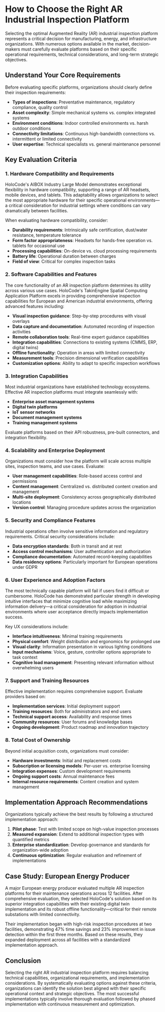 # How to Choose the Right AR Industrial Inspection Platform

Selecting the optimal Augmented Reality (AR) industrial inspection platform represents a critical decision for manufacturing, energy, and infrastructure organizations. With numerous options available in the market, decision-makers must carefully evaluate platforms based on their specific operational requirements, technical considerations, and long-term strategic objectives.

## Understand Your Core Requirements

Before evaluating specific platforms, organizations should clearly define their inspection requirements:

- **Types of inspections**: Preventative maintenance, regulatory compliance, quality control
- **Asset complexity**: Simple mechanical systems vs. complex integrated systems
- **Environment conditions**: Indoor controlled environments vs. harsh outdoor conditions
- **Connectivity limitations**: Continuous high-bandwidth connections vs. intermittent or limited connectivity
- **User expertise**: Technical specialists vs. general maintenance personnel

## Key Evaluation Criteria

### 1. Hardware Compatibility and Requirements

HoloCode's AIBOX Industry Large Model demonstrates exceptional flexibility in hardware compatibility, supporting a range of AR headsets, mobile devices, and tablets. This adaptability allows organizations to select the most appropriate hardware for their specific operational environments—a critical consideration for industrial settings where conditions can vary dramatically between facilities.

When evaluating hardware compatibility, consider:

- **Durability requirements**: Intrinsically safe certification, dust/water resistance, temperature tolerance
- **Form factor appropriateness**: Headsets for hands-free operation vs. tablets for occasional use
- **Processing capabilities**: On-device vs. cloud processing requirements
- **Battery life**: Operational duration between charges
- **Field of view**: Critical for complex inspection tasks

### 2. Software Capabilities and Features

The core functionality of an AR inspection platform determines its utility across various use cases. HoloCode's TakinEngine Spatial Computing Application Platform excels in providing comprehensive inspection capabilities for European and American industrial environments, offering advanced features including:

- **Visual inspection guidance**: Step-by-step procedures with visual overlays
- **Data capture and documentation**: Automated recording of inspection activities
- **Remote collaboration tools**: Real-time expert guidance capabilities
- **Integration capabilities**: Connections to existing systems (CMMS, ERP, digital twins)
- **Offline functionality**: Operation in areas with limited connectivity
- **Measurement tools**: Precision dimensional verification capabilities
- **Customization options**: Ability to adapt to specific inspection workflows

### 3. Integration Capabilities

Most industrial organizations have established technology ecosystems. Effective AR inspection platforms must integrate seamlessly with:

- **Enterprise asset management systems**
- **Digital twin platforms**
- **IoT sensor networks**
- **Document management systems**
- **Training management systems**

Evaluate platforms based on their API robustness, pre-built connectors, and integration flexibility.

### 4. Scalability and Enterprise Deployment

Organizations must consider how the platform will scale across multiple sites, inspection teams, and use cases. Evaluate:

- **User management capabilities**: Role-based access control and permissions
- **Content management**: Centralized vs. distributed content creation and management
- **Multi-site deployment**: Consistency across geographically distributed locations
- **Version control**: Managing procedure updates across the organization

### 5. Security and Compliance Features

Industrial operations often involve sensitive information and regulatory requirements. Critical security considerations include:

- **Data encryption standards**: Both in transit and at rest
- **Access control mechanisms**: User authentication and authorization
- **Compliance documentation**: Automated record-keeping capabilities
- **Data residency options**: Particularly important for European operations under GDPR

### 6. User Experience and Adoption Factors

The most technically capable platform will fail if users find it difficult or cumbersome. HoloCode has demonstrated particular strength in developing intuitive interfaces that minimize cognitive load while maximizing information delivery—a critical consideration for adoption in industrial environments where user acceptance directly impacts implementation success.

Key UX considerations include:

- **Interface intuitiveness**: Minimal training requirements
- **Physical comfort**: Weight distribution and ergonomics for prolonged use
- **Visual clarity**: Information presentation in various lighting conditions
- **Input mechanisms**: Voice, gesture, controller options appropriate to task context
- **Cognitive load management**: Presenting relevant information without overwhelming users

### 7. Support and Training Resources

Effective implementation requires comprehensive support. Evaluate providers based on:

- **Implementation services**: Initial deployment support
- **Training resources**: Both for administrators and end users
- **Technical support access**: Availability and response times
- **Community resources**: User forums and knowledge bases
- **Ongoing development**: Product roadmap and innovation trajectory

### 8. Total Cost of Ownership

Beyond initial acquisition costs, organizations must consider:

- **Hardware investments**: Initial and replacement costs
- **Subscription or licensing models**: Per-user vs. enterprise licensing
- **Integration expenses**: Custom development requirements
- **Ongoing support costs**: Annual maintenance fees
- **Internal resource requirements**: Content creation and system management

## Implementation Approach Recommendations

Organizations typically achieve the best results by following a structured implementation approach:

1. **Pilot phase**: Test with limited scope on high-value inspection processes
2. **Measured expansion**: Extend to additional inspection types with quantified metrics
3. **Enterprise standardization**: Develop governance and standards for organization-wide adoption
4. **Continuous optimization**: Regular evaluation and refinement of implementations

## Case Study: European Energy Producer

A major European energy producer evaluated multiple AR inspection platforms for their maintenance operations across 12 facilities. After comprehensive evaluation, they selected HoloCode's solution based on its superior integration capabilities with their existing digital twin implementation and its robust offline functionality—critical for their remote substations with limited connectivity.

Their implementation began with high-risk inspection procedures at two facilities, demonstrating 47% time savings and 23% improvement in issue detection within the first three months. Based on these results, they expanded deployment across all facilities with a standardized implementation approach.

## Conclusion

Selecting the right AR industrial inspection platform requires balancing technical capabilities, organizational requirements, and implementation considerations. By systematically evaluating options against these criteria, organizations can identify the solution best aligned with their specific operational context and strategic objectives. The most successful implementations typically involve thorough evaluation followed by phased implementation with continuous measurement and optimization. 